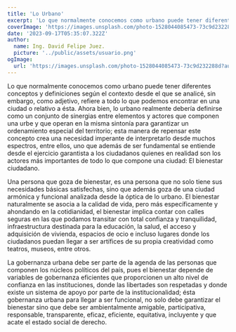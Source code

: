 ```yaml
---
title: 'Lo Urbano'
excerpt: 'Lo que normalmente conocemos como urbano puede tener diferentes conceptos y definiciones según el contexto desde el que se analicé, sin embargo, como adjetivo, refiere a todo lo que podemos encontrar en una ciudad o relativo a ésta...'
coverImage: 'https://images.unsplash.com/photo-1528044085473-73c9d232288d?auto=format&fit=crop&q=80&ixlib=rb-4.0.3&ixid=M3wxMjA3fDB8MHxwaG90by1wYWdlfHx8fGVufDB8fHx8fA%3D%3D&w=1932'
date: '2023-09-17T05:35:07.322Z'
author:
  name: Ing. David Felipe Juez.
  picture: '../public/assets/usuario.png'
ogImage:
  url: 'https://images.unsplash.com/photo-1528044085473-73c9d232288d?auto=format&fit=crop&q=80&ixlib=rb-4.0.3&ixid=M3wxMjA3fDB8MHxwaG90by1wYWdlfHx8fGVufDB8fHx8fA%3D%3D&w=1932'
---
```


Lo que normalmente conocemos como urbano puede tener diferentes conceptos y definiciones según el contexto desde el que se analicé, sin embargo, como adjetivo, refiere a todo lo que podemos encontrar en una ciudad o relativo a ésta. Ahora bien, lo urbano realmente debería definirse como un conjunto de sinergias entre elementos y actores que componen una urbe y que operan en la misma sintonía para garantizar un ordenamiento especial del territorio; esta manera de repensar este concepto crea una necesidad imperante de interpretarlo desde muchos espectros, entre ellos, uno que además de ser fundamental se entiende desde el ejercicio garantista a los ciudadanos quienes en realidad son los actores más importantes de todo lo que compone una ciudad: El bienestar ciudadano.

Una persona que goza de bienestar, es una persona que no solo tiene sus necesidades básicas satisfechas, sino que además goza de una ciudad armónica y funcional analizada desde la óptica de lo urbano. El bienestar naturalmente se asocia a la calidad de vida, pero más específicamente y ahondando en la cotidianidad, el bienestar implica contar con calles seguras en las que podamos transitar con total confianza y tranquilidad, infraestructura destinada para la educación, la salud, el acceso y adquisición de vivienda, espacios de ocio e incluso lugares donde los ciudadanos puedan llegar a ser artífices de su propia creatividad como teatros, museos, entre otros.

La gobernanza urbana debe ser parte de la agenda de las personas que componen los núcleos políticos del país, pues el bienestar depende de variables de gobernanza eficientes que proporcionen un alto nivel de confianza en las instituciones, donde las libertades son respetadas y donde existe un sistema de apoyo por parte de la institucionalidad; ésta gobernanza urbana para llegar a ser funcional, no solo debe garantizar el bienestar sino que debe ser ambientalmente amigable, participativa, responsable, transparente, eficaz, eficiente, equitativa, incluyente y que acate el estado social de derecho.
